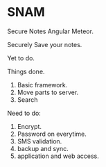 # SNAM

Secure Notes Angular Meteor.

Securely Save your notes.

Yet to do.

Things done.

1. Basic framework.
2. Move parts to server.
3. Search

Need to do:

1. Encrypt.
2. Password on everytime.
3. SMS validation.
4. backup and sync.
5. application and web access.
